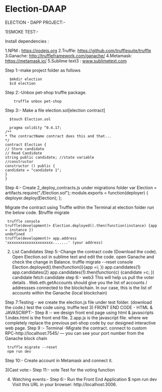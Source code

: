 # Election-DAAP
ELECTION - DAPP PROJECT:-

1)SMOKE TEST:-

Install dependencies :

  1.NPM : https://nodejs.org
  2.Truffle: https://github.com/trufflesuite/truffle
  3.Ganache: http://truffleframework.com/ganache/
  4.Metamask: https://metamask.io/
  5.Sublime text3 : www.sublimetext.com

  Step 1:-make project folder as follows

      $mkdir election
      $cd election

  Step 2:-Unbox pet-shop truffle package.

        truffle unbox pet-shop
  Step 3:- Make a file election.sol[election contract]

      $touch Election.sol

      pragma solidity ^0.4.17;
    /**
    * The contractName contract does this and that...
    */
    contract Election {
    // Store candidate
    // Read Candidate
    string public candidate; //state variable
    //constructor
    constructor () public {
    candidate = "candidate 1";
    } 
    }
  Step 4:- 
			Create 2_deploy_contracts.js under migrations folder
     var Election = artifacts.require("./Election.sol");
     module.exports = function(deployer) {
     deployer.deploy(Election);
    };
    
   Migrate the contract using Truffle
   within the Terminal at election folder run the below code.
     $truffle migrate

     truffle console
    truffle(development)> Election.deployed().then(function(instance) {app = instance })
    undefined
    truffle(development)> app.address
    'xxxxxxxxxxxxxxxxxxxxx.......' (your address)
2) List Candidates
   Step 5:-Change the contract code (Download the code).
   Open Election.sol in sublime text and edit the code.
   open Ganache and check the change in Balance.
     truffle migrate --reset
    console
    Election.deployed().then(function(i){app =i; })
    app.candidates(1)
    app.candidates(2)
    app.candidates(1).then(function(c) {candidate =c; })
    candidate
  fetch candidate
  step 6:- web3
    This will help us pull the voter details . Web.eth.getAccounts should give you the list of accounts / addressses connected to the blockchain. In our case, this is the list of accounts within the Ganache (local blockchain)

Step 7:Testing -
	we create the election.js file under test folder.
	(download the code.)
	test the code using.
       truffle test
3) FRONT END CODE - HTML & JAVASCRIPT:-
Step 8 :- we design front end page using html & javascripts 
   1.index.html is the front end file.
   2.app.js is the javascript file.
   where we completely replace the previous pet-shop code by our designed interactive web page.
Step 9 :- Terminal -Migrate the contract.
          connect to custom RPC-http://localhost:7545/ — you can see your port number from the Ganache block chain
          
     truffle migrate --reset
     npm run dev

Step 10:-   Create account in Metamask and connect it.

3)Cast vote:-
 Step 11:- vote
			Test for the voting function

4) Watching events:-
  Step 6:- Run the Front End Application
       $ npm run dev Visit this URL in your browser: http://localhost:3006.

